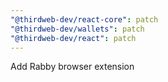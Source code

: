 ```yaml
---
"@thirdweb-dev/react-core": patch
"@thirdweb-dev/wallets": patch
"@thirdweb-dev/react": patch
---
```


Add Rabby browser extension
